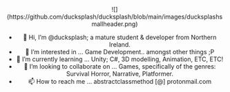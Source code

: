 <div style="text-align:center">![](https://github.com/ducksplash/ducksplash/blob/main/images/ducksplashsmallheader.png)


- 👋 Hi, I’m @ducksplash; a mature student & developer from Northern Ireland.
- 👀 I’m interested in ... Game Development.. amongst other things ;P
- 🌱 I’m currently learning ... Unity; C#, 3D modelling, Animation, ETC, ETC!
- 💞️ I’m looking to collaborate on ... Games, specifically of the genres: Survival Horror, Narrative, Platformer.
- 📫 How to reach me ... abstractclassmethod [@] protonmail.com




<!---
ducksplash/ducksplash is a ✨ special ✨ repository because its `README.md` (this file) appears on your GitHub profile.
You can click the Preview link to take a look at your changes.
--->
</div>
